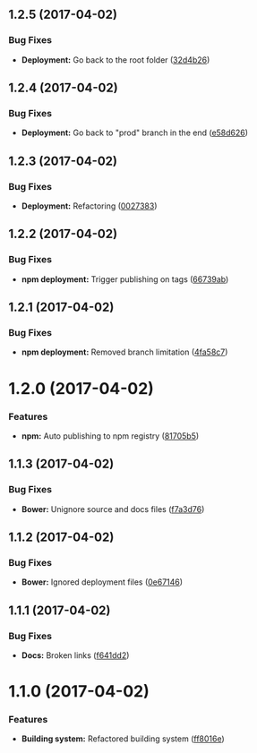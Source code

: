 <a name="1.2.5"></a>
## 1.2.5 (2017-04-02)


### Bug Fixes

* **Deployment:** Go back to the root folder ([32d4b26](https://github.com/martinmethod/memoryroll/commit/32d4b26))



<a name="1.2.4"></a>
## 1.2.4 (2017-04-02)


### Bug Fixes

* **Deployment:** Go back to "prod" branch in the end ([e58d626](https://github.com/martinmethod/memoryroll/commit/e58d626))



<a name="1.2.3"></a>
## 1.2.3 (2017-04-02)


### Bug Fixes

* **Deployment:** Refactoring ([0027383](https://github.com/martinmethod/memoryroll/commit/0027383))



<a name="1.2.2"></a>
## 1.2.2 (2017-04-02)


### Bug Fixes

* **npm deployment:** Trigger publishing on tags ([66739ab](https://github.com/martinmethod/memoryroll/commit/66739ab))



<a name="1.2.1"></a>
## 1.2.1 (2017-04-02)


### Bug Fixes

* **npm deployment:** Removed branch limitation ([4fa58c7](https://github.com/martinmethod/memoryroll/commit/4fa58c7))



<a name="1.2.0"></a>
# 1.2.0 (2017-04-02)


### Features

* **npm:** Auto publishing to npm registry ([81705b5](https://github.com/martinmethod/memoryroll/commit/81705b5))



<a name="1.1.3"></a>
## 1.1.3 (2017-04-02)


### Bug Fixes

* **Bower:** Unignore source and docs files ([f7a3d76](https://github.com/martinmethod/memoryroll/commit/f7a3d76))



<a name="1.1.2"></a>
## 1.1.2 (2017-04-02)


### Bug Fixes

* **Bower:** Ignored deployment files ([0e67146](https://github.com/martinmethod/memoryroll/commit/0e67146))



<a name="1.1.1"></a>
## 1.1.1 (2017-04-02)


### Bug Fixes

* **Docs:** Broken links ([f641dd2](https://github.com/martinmethod/memoryroll/commit/f641dd2))



<a name="1.1.0"></a>
# 1.1.0 (2017-04-02)


### Features

* **Building system:** Refactored building system ([ff8016e](https://github.com/martinmethod/memoryroll/commit/ff8016e))



